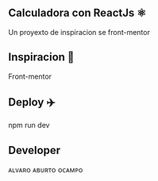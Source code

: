 ## Calculadora con ReactJs ⚛️

Un proyexto de inspiracion se front-mentor

## Inspiracion 🔆 

Front-mentor

## Deploy ✈️

npm run dev

## Developer

ᴀʟᴠᴀʀᴏ ᴀʙᴜʀᴛᴏ ᴏᴄᴀᴍᴘᴏ
